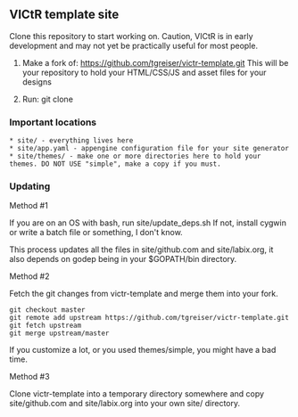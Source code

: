 ## VICtR template site

Clone this repository to start working on. Caution, VICtR is in early development and 
may not yet be practically useful for most people.

1. Make a fork of: https://github.com/tgreiser/victr-template.git
    This will be your repository to hold your HTML/CSS/JS and asset files for your designs

2. Run: git clone <your forked repository URL>

### Important locations

    * site/ - everything lives here
    * site/app.yaml - appengine configuration file for your site generator
    * site/themes/ - make one or more directories here to hold your themes. DO NOT USE "simple", make a copy if you must.

### Updating

Method #1 

If you are on an OS with bash, run site/update_deps.sh
If not, install cygwin or write a batch file or something, I don't know.

This process updates all the files in site/github.com and site/labix.org, it also depends on godep
being in your $GOPATH/bin directory.

Method #2

Fetch the git changes from victr-template and merge them into your fork.

    git checkout master
    git remote add upstream https://github.com/tgreiser/victr-template.git
    git fetch upstream
    git merge upstream/master

If you customize a lot, or you used themes/simple, you might have a bad time.

Method #3

Clone victr-template into a temporary directory somewhere and copy site/github.com and site/labix.org into your own site/ directory.
